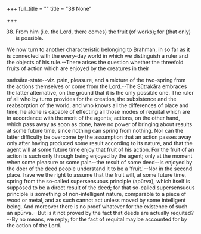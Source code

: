 +++
full_title = ""
title = "38 None"

+++


38. From him (i.e. the Lord, there comes) the fruit (of works); for (that only) is possible.

We now turn to another characteristic belonging to Brahman, in so far as it is connected with the every-day world in which we distinguish a ruler and the objects of his rule.--There arises the question whether the threefold fruits of action which are enjoyed by the creatures in their

saṁsāra-state--viz. pain, pleasure, and a mixture of the two-spring from the actions themselves or come from the Lord.--The Sūtrakāra embraces the latter alternative, on the ground that it is the only possible one. The ruler of all who by turns provides for the creation, the subsistence and the reabsorption of the world, and who knows all the differences of place and time, he alone is capable of effecting all those modes of requital which are in accordance with the merit of the agents; actions, on the other hand, which pass away as soon as done, have no power of bringing about results at some future time, since nothing can spring from nothing. Nor can the latter difficulty be overcome by the assumption that an action passes away only after having produced some result according to its nature, and that the agent will at some future time enjoy that fruit of his action. For the fruit of an action is such only through being enjoyed by the agent; only at the moment when some pleasure or some pain--the result of some deed--is enjoyed by the doer of the deed people understand it to be a 'fruit.'--Nor in the second place. have we the right to assume that the fruit will, at some future time, spring from the so-called supersensuous principle (apūrva), which itself is supposed to be a direct result of the deed; for that so-called supersensuous principle is something of non-intelligent nature, comparable to a piece of wood or metal, and as such cannot act unless moved by some intelligent being. And moreover there is no proof whatever for the existence of such an apūrva.--But is it not proved by the fact that deeds are actually requited?--By no means, we reply; for the fact of requital may be accounted for by the action of the Lord.

